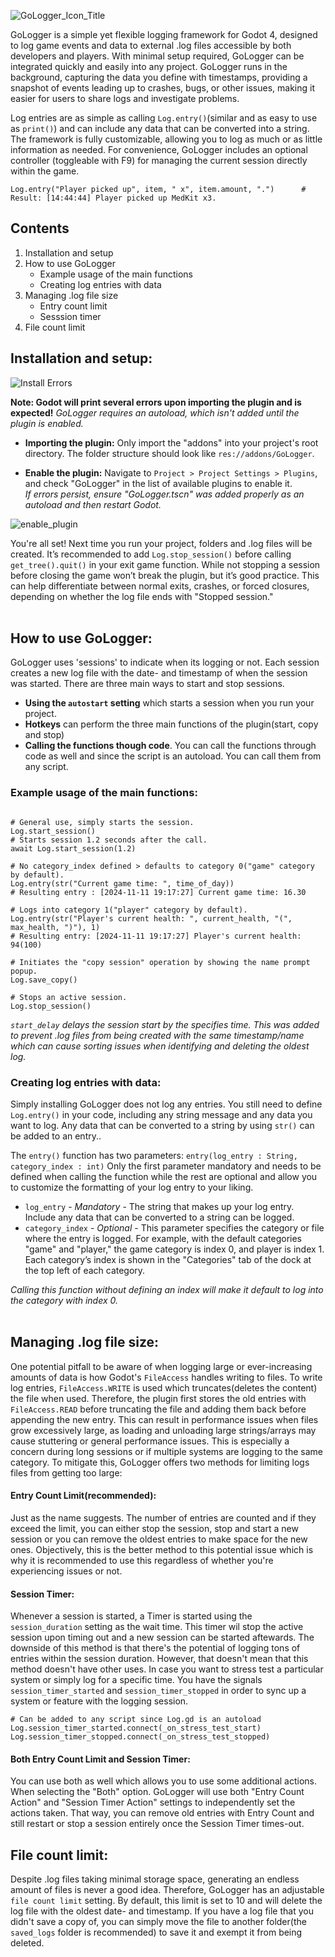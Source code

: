 ![GoLogger_Icon_Title](https://github.com/user-attachments/assets/2856b4fb-8d18-49b5-bd60-8a8015b6723a)

GoLogger is a simple yet flexible logging framework for Godot 4, designed to log game events and data to external .log files accessible by both developers and players. With minimal setup required, GoLogger can be integrated quickly and easily into any project. GoLogger runs in the background, capturing the data you define with timestamps, providing a snapshot of events leading up to crashes, bugs, or other issues, making it easier for users to share logs and investigate problems.

Log entries are as simple as calling `Log.entry()`(similar and as easy to use as `print()`) and can include any data that can be converted into a string. The framework is fully customizable, allowing you to log as much or as little information as needed. For convenience, GoLogger includes an optional controller (toggleable with F9) for managing the current session directly within the game.

	Log.entry("Player picked up", item, " x", item.amount, ".")	     # Result: [14:44:44] Player picked up MedKit x3. 

## **Contents**
1. Installation and setup
2. How to use GoLogger
   * Example usage of the main functions 
   * Creating log entries with data
4. Managing .log file size
   * Entry count limit
   * Sesssion timer
5. File count limit

## Installation and setup:
![Install Errors](https://github.com/user-attachments/assets/7edcdc5d-9d10-4e39-83fa-e31a9f2a49c3)<br>

**Note: Godot will print several errors upon importing the plugin and is expected!** *GoLogger requires an autoload, which isn't added until the plugin is enabled.*

* **Importing the plugin:** Only import the "addons" into your project's root directory. The folder structure should look like `res://addons/GoLogger`.

* **Enable the plugin:** Navigate to `Project > Project Settings > Plugins`, and check "GoLogger" in the list of available plugins to enable it.<br>
*If errors persist, ensure "GoLogger.tscn" was added properly as an autoload and then restart Godot.*<br>

![enable_plugin](https://github.com/user-attachments/assets/6d201a57-638d-48a6-a9c0-fc8719beff37)


You're all set! Next time you run your project, folders and .log files will be created. It’s recommended to add `Log.stop_session()` before calling `get_tree().quit()` in your exit game function. While not stopping a session before closing the game won’t break the plugin, but it’s good practice. This can help differentiate between normal exits, crashes, or forced closures, depending on whether the log file ends with "Stopped session."<br><br>


## How to use GoLogger:<br>
GoLogger uses 'sessions' to indicate when its logging or not. Each session creates a new log file with the date- and timestamp of when the session was started. There are three main ways to start and stop sessions. 
* **Using the `autostart` setting** which starts a session when you run your project.
* **Hotkeys** can perform the three main functions of the plugin(start, copy and stop)
* **Calling the functions though code**. You can call the functions through code as well and since the script is an autoload. You can call them from any script.

### **Example usage of the main functions:**<br>
```gdscript

# General use, simply starts the session. 
Log.start_session()
# Starts session 1.2 seconds after the call.
await Log.start_session(1.2)

# No category_index defined > defaults to category 0("game" category by default).
Log.entry(str("Current game time: ", time_of_day))
# Resulting entry : [2024-11-11 19:17:27] Current game time: 16.30

# Logs into category 1("player" category by default).
Log.entry(str("Player's current health: ", current_health, "(", max_health, ")"), 1)
# Resulting entry: [2024-11-11 19:17:27] Player's current health: 94(100)

# Initiates the "copy session" operation by showing the name prompt popup.
Log.save_copy()

# Stops an active session.
Log.stop_session()
```
*`start_delay` delays the session start by the specifies time. This was added to prevent .log files from being created with the same timestamp/name which can cause sorting issues when identifying and deleting the oldest log.*


### **Creating log entries with data:**<br>
Simply installing GoLogger does not log any entries. You still need to define `Log.entry()` in your code, including any string message and any data you want to log. Any data that can be converted to a string by using `str()` can be added to an entry..<br>

The `entry()` function has two parameters: `entry(log_entry : String, category_index : int)`
Only the first parameter mandatory and needs to be defined when calling the function while the rest are optional and allow you to customize the formatting of your log entry to your liking.
* `log_entry` - *Mandatory* - The string that makes up your log entry. Include any data that can be converted to a string can be logged.
* `category_index` - *Optional* - This parameter specifies the category or file where the entry is logged. For example, with the default categories "game" and "player," the game category is index 0, and player is index 1. Each category’s index is shown in the "Categories" tab of the dock at the top left of each category.<br>

*Calling this function without defining an index will make it default to log into the category with index 0.* <br><br>


## Managing .log file size:
One potential pitfall to be aware of when logging large or ever-increasing amounts of data is how Godot's `FileAccess` handles writing to files. To write log entries, `FileAccess.WRITE` is used which truncates(deletes the content) the file when used. Therefore, the plugin first stores the old entries with `FileAccess.READ` before truncating the file and adding them back before appending the new entry. This can result in performance issues when files grow excessively large, as loading and unloading large strings/arrays may cause stuttering or general performance issues. This is especially a concern during long sessions or if multiple systems are logging to the same category. To mitigate this, GoLogger offers two methods for limiting logs files from getting too large:

#### Entry Count Limit(recommended):
Just as the name suggests. The number of entries are counted and if they exceed the limit, you can either stop the session, stop and start a new session or you can remove the oldest entries to make space for the new ones. Objectively, this is the better method to this potential issue which is why it is recommended to use this regardless of whether you're experiencing issues or not.

#### Session Timer:
Whenever a session is started, a Timer is started using the `session_duration` setting as the wait time. This timer wil stop the active session upon timing out and a new session can be started aftewards. The downside of this method is that there's the potential of logging tons of entries within the session duration. However, that doesn't mean that this method doesn't have other uses. In case you want to stress test a particular system or simply log for a specific time. You have the signals `session_timer_started` and `session_timer_stopped` in order to sync up a system or feature with the logging session.
```GDScript
# Can be added to any script since Log.gd is an autoload
Log.session_timer_started.connect(_on_stress_test_start)
Log.session_timer_stopped.connect(_on_stress_test_stopped)
```

#### Both Entry Count Limit and Session Timer:
You can use both as well which allows you to use some additional actions. When selecting the "Both" option. GoLogger will use both "Entry Count Action" and "Session Timer Action" settings to independently set the actions taken. That way, you can remove old entries with Entry Count and still restart or stop a session entirely once the Session Timer times-out.


## File count limit:
Despite .log files taking minimal storage space, generating an endless amount of files is never a good idea. Therefore, GoLogger has an adjustable `file count limit` setting. By default, this limit is set to 10 and will delete the log file with the oldest date- and timestamp. If you have a log file that you didn't save a copy of, you can simply move the file to another folder(the `saved_logs` folder is recommended) to save it and exempt it from being deleted. 
